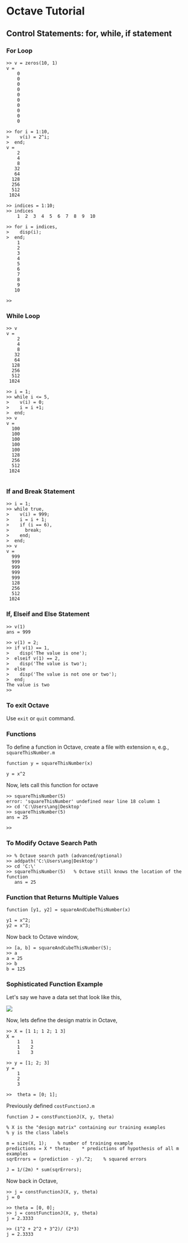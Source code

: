 Octave Tutorial
==========================

## Control Statements: for, while, if statement

### For Loop
```
>> v = zeros(10, 1)
v = 
    0
    0
    0
    0
    0
    0
    0
    0
    0
    0
    
>> for i = 1:10,
>    v(i) = 2^i;
>  end;  
v =
    2
    4
    8
   32
   64
  128
  256
  512
 1024
 
>> indices = 1:10;
>> indices
    1  2  3  4  5  6  7  8  9  10

>> for i = indices,
>    disp(i);
>  end;
    1
    2
    3
    4
    5
    6
    7
    8
    9
   10
   
>>  
```

### While Loop

```
>> v
v =
    2
    4
    8
   32
   64
  128
  256
  512
 1024
 
>> i = 1;
>> while i <= 5,
>    v(i) = 0;
>    i = i +1;
>  end;
>> v
v =
  100
  100
  100
  100
  100
  128
  256
  512
 1024
 
```

### If and Break Statement
```
>> i = 1;
>> while true,
>    v(i) = 999;
>    i = i + 1;
>    if (i == 6),
>      break;
>    end;
>  end;
>> v
v =
  999
  999
  999
  999
  999
  128
  256
  512
 1024
```

### If, Elseif and Else Statement
```
>> v(1)
ans = 999

>> v(1) = 2;
>> if v(1) == 1,
>    disp('The value is one');
>  elseif v(1) == 2,
>    disp('The value is two');
>  else
>    disp('The value is not one or two');
>  end;
The value is two
>> 
```

### To exit Octave
Use `exit` or `quit` command.

### Functions
To define a function in Octave, create a file with extension `m`, e.g., 
`squareThisNumber.m`

```
function y = squareThisNumber(x)

y = x^2
```

Now, lets call this function for octave
```
>> squareThisNumber(5)
error: 'squareThisNumber' undefined near line 18 column 1
>> cd 'C:\Users\ang|Desktop'
>> squareThisNumber(5)
ans = 25

>> 
```

### To Modify Octave Search Path
```
>> % Octave search path (advanced/optional)
>> addpath('C:\Users\ang|Desktop')
>> cd 'C:\'
>> squareThisNumber(5)   % Octave still knows the location of the function
   ans = 25
```

### Function that Returns Multiple Values
```
function [y1, y2] = squareAndCubeThisNumber(x)

y1 = x^2;
y2 = x^3;
```

Now back to Octave window,
```
>> [a, b] = squareAndCubeThisNumber(5);
>> a
a = 25
>> b
b = 125
```

### Sophisticated Function Example
Let's say we have a data set that look like this,

![](./img/week2-26.png)

Now, lets define the design matrix in Octave,
```
>> X = [1 1; 1 2; 1 3]
X = 
    1    1
    1    2
    1    3
    
>> y = [1; 2; 3]
y = 
    1
    2
    3
    
>>  theta = [0; 1];   
```

Previously defined `costFunctionJ.m`

```
function J = constFunctionJ(X, y, theta)

% X is the "design matrix" containing our training examples
% y is the class labels

m = size(X, 1);    % number of training example
predictions = X * theta;    * predictions of hypothesis of all m examples
sqrErrors = (prediction - y).^2;    % squared errors

J = 1/(2m) * sum(sqrErrors);
```

Now back in Octave,

```
>> j = constFunctionJ(X, y, theta)
j = 0

>> theta = [0, 0];
>> j = constFunctionJ(X, y, theta)
j = 2.3333

>> (1^2 + 2^2 + 3^2)/ (2*3)
j = 2.3333
```